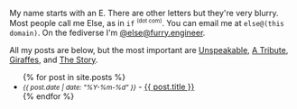 My name starts with an E. There are other letters but they're very blurry. Most people call me Else, as in `if` <sup><small>(dot com)</small></sup>. You can email me at
`else@(this domain)`. On the fediverse I'm <a rel="me" href="https://furry.engineer/@else">@else@furry.engineer</a>.

All my posts are below, but the most important are [Unspeakable](https://asinif.com/2025/08/03/unspeakable.html), [A Tribute](https://asinif.com/2025/08/23/tribute.html), [Giraffes](https://asinif.com/giraffes), and [The Story](https://asinif.com/2025/09/21/story.html).

<ul>
  {% for post in site.posts %}
    <li>
      <small><i>{{ post.date | date: "%Y-%m-%d" }}</i></small> - <a href="{{ post.url }}">{{ post.title }}</a>
    </li>
  {% endfor %}
</ul>